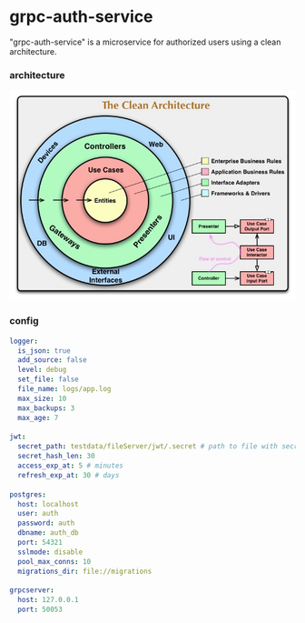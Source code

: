 # grpc-auth-service

"grpc-auth-service" is a microservice for authorized users using a clean architecture.

### architecture

![alt text](testdata/img.png)

### config

```yaml
logger:
  is_json: true
  add_source: false
  level: debug
  set_file: false
  file_name: logs/app.log
  max_size: 10
  max_backups: 3
  max_age: 7

jwt:
  secret_path: testdata/fileServer/jwt/.secret # path to file with secret key
  secret_hash_len: 30
  access_exp_at: 5 # minutes
  refresh_exp_at: 30 # days

postgres:
  host: localhost
  user: auth
  password: auth
  dbname: auth_db
  port: 54321
  sslmode: disable
  pool_max_conns: 10
  migrations_dir: file://migrations

grpcserver:
  host: 127.0.0.1
  port: 50053
```